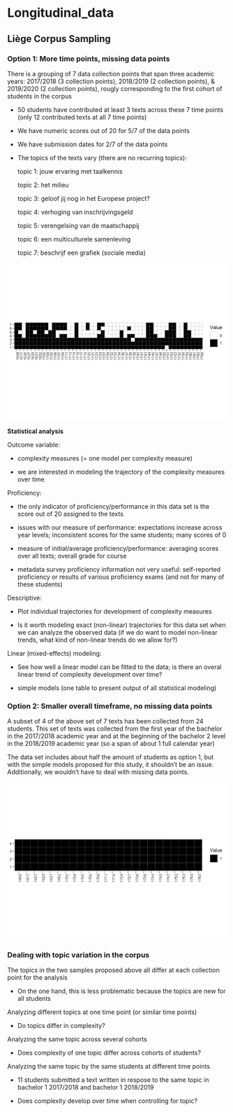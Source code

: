 Longitudinal\_data
================

## Liège Corpus Sampling

### Option 1: More time points, missing data points

There is a grouping of 7 data collection points that span three academic
years: 2017/2018 (3 collection points), 2018/2019 (2 collection points),
& 2019/2020 (2 collection points), rougly corresponding to the first
cohort of students in the corpus

  - 50 students have contributed at least 3 texts across these 7 time
    points (only 12 contributed texts at all 7 time points)

  - We have numeric scores out of 20 for 5/7 of the data points

  - We have submission dates for 2/7 of the data points

  - The topics of the texts vary (there are no recurring topics):
    
    topic 1: jouw ervaring met taalkennis
    
    topic 2: het milieu
    
    topic 3: geloof jij nog in het Europese project?
    
    topic 4: verhoging van inschrijvingsgeld
    
    topic 5: verengelsing van de maatschappij
    
    topic 6: een multiculturele samenleving
    
    topic 7: beschrijf een grafiek (sociale media)

![](Corpus_sampling_files/figure-gfm/unnamed-chunk-1-1.png)<!-- -->

**Statistical analysis**

Outcome variable:

  - complexity measures (= one model per complexity measure)

  - we are interested in modeling the trajectory of the complexity
    measures over time

Proficiency:

  - the only indicator of proficiency/performance in this data set is
    the score out of 20 assigned to the texts

  - issues with our measure of performance: expectations increase across
    year levels; inconsistent scores for the same students; many scores
    of 0

  - measure of initial/average proficiency/performance: averaging scores
    over all texts; overall grade for course

  - metadata survey proficiency information not very useful:
    self-reported proficiency or results of various proficiency exams
    (and not for many of these students)

Descriptive:

  - Plot individual trajectories for development of complexity measures

  - Is it worth modeling exact (non-linear) trajectories for this data
    set when we can analyze the observed data (if we do want to model
    non-linear trends, what kind of non-linear trends do we allow for?)

Linear (mixed-effects) modeling:

  - See how well a linear model can be fitted to the data; is there an
    overal linear trend of complexity development over time?

  - simple models (one table to present output of all statistical
    modeling)

### Option 2: Smaller overall timeframe, no missing data points

A subset of 4 of the above set of 7 texts has been collected from 24
students. This set of texts was collected from the first year of the
bachelor in the 2017/2018 academic year and at the beginning of the
bachelor 2 level in the 2018/2019 academic year (so a span of about 1
full calendar year)

The data set includes about half the amount of students as option 1, but
with the simple models proposed for this study, it shouldn’t be an
issue. Additionally, we wouldn’t have to deal with missing data points.

![](Corpus_sampling_files/figure-gfm/unnamed-chunk-2-1.png)<!-- -->

### Dealing with topic variation in the corpus

The topics in the two samples proposed above all differ at each
collection point for the analysis

  - On the one hand, this is less problematic because the topics are new
    for all students

Analyzing different topics at one time point (or similar time points)

  - Do topics differ in complexity?

Analyzing the same topic across several cohorts

  - Does complexity of one topic differ across cohorts of students?

Analyzing the same topic by the same students at different time points

  - 11 students submitted a text written in respose to the same topic in
    bachelor 1 2017/2018 and bachelor 1 2018/2019

  - Does complexity develop over time when controlling for topic?
